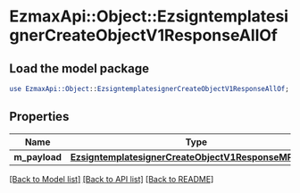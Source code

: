 # EzmaxApi::Object::EzsigntemplatesignerCreateObjectV1ResponseAllOf

## Load the model package
```perl
use EzmaxApi::Object::EzsigntemplatesignerCreateObjectV1ResponseAllOf;
```

## Properties
Name | Type | Description | Notes
------------ | ------------- | ------------- | -------------
**m_payload** | [**EzsigntemplatesignerCreateObjectV1ResponseMPayload**](EzsigntemplatesignerCreateObjectV1ResponseMPayload.md) |  | 

[[Back to Model list]](../README.md#documentation-for-models) [[Back to API list]](../README.md#documentation-for-api-endpoints) [[Back to README]](../README.md)


